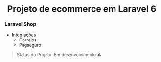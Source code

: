 <h1 align="center"> Projeto de ecommerce em Laravel 6 </h1>

### Laravel Shop

-   Integrações
    -   Correios
    -   Pagseguro

> Status do Projeto: Em desenvolvimento :warning:
